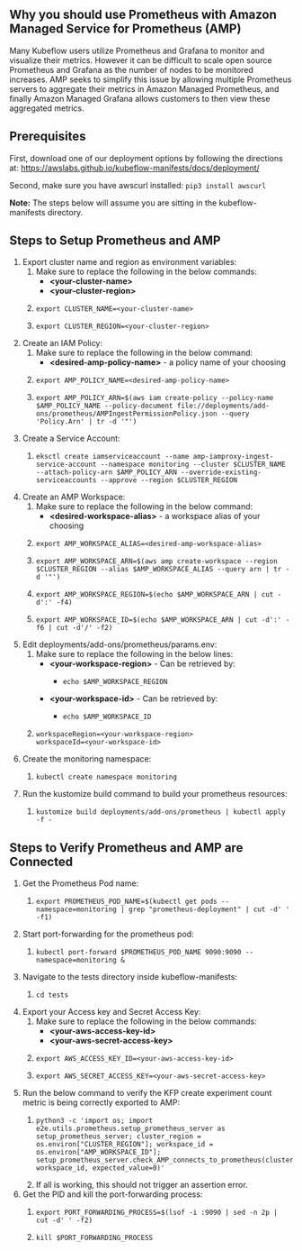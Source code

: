 ## Why you should use Prometheus with Amazon Managed Service for Prometheus (AMP)
Many Kubeflow users utilize Prometheus and Grafana to monitor and visualize their metrics. However it can be difficult to scale open source Prometheus and Grafana as the number of nodes to be monitored increases. AMP seeks to simplify this issue by allowing multiple Prometheus servers to aggregate their metrics in Amazon Managed Prometheus, and finally Amazon Managed Grafana allows customers to then view these aggregated metrics.

## Prerequisites
First, download one of our deployment options by following the directions at: https://awslabs.github.io/kubeflow-manifests/docs/deployment/

Second, make sure you have awscurl installed: `pip3 install awscurl`

**Note:** The steps below will assume you are sitting in the kubeflow-manifests directory.

## Steps to Setup Prometheus and AMP
1. Export cluster name and region as environment variables:
    1. Make sure to replace the following in the below commands:
        * **\<your-cluster-name\>**
        * **\<your-cluster-region\>**
    2. ```
       export CLUSTER_NAME=<your-cluster-name>
       ```
    3. ```
       export CLUSTER_REGION=<your-cluster-region>
       ```
2. Create an IAM Policy:
    1. Make sure to replace the following in the below command:
        * **\<desired-amp-policy-name\>** - a policy name of your choosing
    2. ```
       export AMP_POLICY_NAME=<desired-amp-policy-name>
       ```
    3. ```
       export AMP_POLICY_ARN=$(aws iam create-policy --policy-name $AMP_POLICY_NAME --policy-document file://deployments/add-ons/prometheus/AMPIngestPermissionPolicy.json --query 'Policy.Arn' | tr -d '"')
       ```
3. Create a Service Account:
    1. ```
       eksctl create iamserviceaccount --name amp-iamproxy-ingest-service-account --namespace monitoring --cluster $CLUSTER_NAME --attach-policy-arn $AMP_POLICY_ARN --override-existing-serviceaccounts --approve --region $CLUSTER_REGION
       ```
4. Create an AMP Workspace:
    1. Make sure to replace the following in the below command:
        * **\<desired-workspace-alias\>** - a workspace alias of your choosing
    2. ```
       export AMP_WORKSPACE_ALIAS=<desired-amp-workspace-alias>
       ```
    3. ```
       export AMP_WORKSPACE_ARN=$(aws amp create-workspace --region $CLUSTER_REGION --alias $AMP_WORKSPACE_ALIAS --query arn | tr -d '"')
       ```
    4. ```
       export AMP_WORKSPACE_REGION=$(echo $AMP_WORKSPACE_ARN | cut -d':' -f4)
       ```
    5. ```
       export AMP_WORKSPACE_ID=$(echo $AMP_WORKSPACE_ARN | cut -d':' -f6 | cut -d'/' -f2)
       ```
5. Edit deployments/add-ons/prometheus/params.env:
    1. Make sure to replace the following in the below lines:
        * **\<your-workspace-region\>** - Can be retrieved by:
            * ```
              echo $AMP_WORKSPACE_REGION
              ```
        * **\<your-workspace-id\>** - Can be retrieved by:
            * ```
              echo $AMP_WORKSPACE_ID
              ```
    2. ```
       workspaceRegion=<your-workspace-region>
       workspaceId=<your-workspace-id>
       ```
6. Create the monitoring namespace:
    1. ```
       kubectl create namespace monitoring
       ```
7. Run the kustomize build command to build your prometheus resources:
    1. ```
       kustomize build deployments/add-ons/prometheus | kubectl apply -f -
       ```

## Steps to Verify Prometheus and AMP are Connected
1. Get the Prometheus Pod name:
    1. ```
       export PROMETHEUS_POD_NAME=$(kubectl get pods --namespace=monitoring | grep "prometheus-deployment" | cut -d' ' -f1)
       ```
2. Start port-forwarding for the prometheus pod:
    1. ```
       kubectl port-forward $PROMETHEUS_POD_NAME 9090:9090 --namespace=monitoring &
       ```
3. Navigate to the tests directory inside kubeflow-manifests:
    1. ```
       cd tests
       ```
4. Export your Access key and Secret Access Key:
    1. Make sure to replace the following in the below commands:
        * **\<your-aws-access-key-id\>**
        * **\<your-aws-secret-access-key\>**
    2. ```
       export AWS_ACCESS_KEY_ID=<your-aws-access-key-id>
       ```
    2. ```
       export AWS_SECRET_ACCESS_KEY=<your-aws-secret-access-key>
       ```
5. Run the below command to verify the KFP create experiment count metric is being correctly exported to AMP:
    1. ```
       python3 -c 'import os; import e2e.utils.prometheus.setup_prometheus_server as setup_prometheus_server; cluster_region = os.environ["CLUSTER_REGION"]; workspace_id = os.environ["AMP_WORKSPACE_ID"]; setup_prometheus_server.check_AMP_connects_to_prometheus(cluster_region, workspace_id, expected_value=0)'
       ```
    2. If all is working, this should not trigger an assertion error.
6. Get the PID and kill the port-forwarding process:
    1. ```
       export PORT_FORWARDING_PROCESS=$(lsof -i :9090 | sed -n 2p | cut -d' ' -f2)
       ```
    2. ```
       kill $PORT_FORWARDING_PROCESS
       ```
